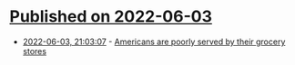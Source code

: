 # [Published on 2022-06-03](index.md)

* [2022-06-03, 21:03:07](https://news.ycombinator.com/item?id=31613579) - [Americans are poorly served by their grocery stores](https://www.economist.com/united-states/2022/06/02/why-americans-are-poorly-served-by-their-grocery-stores)
